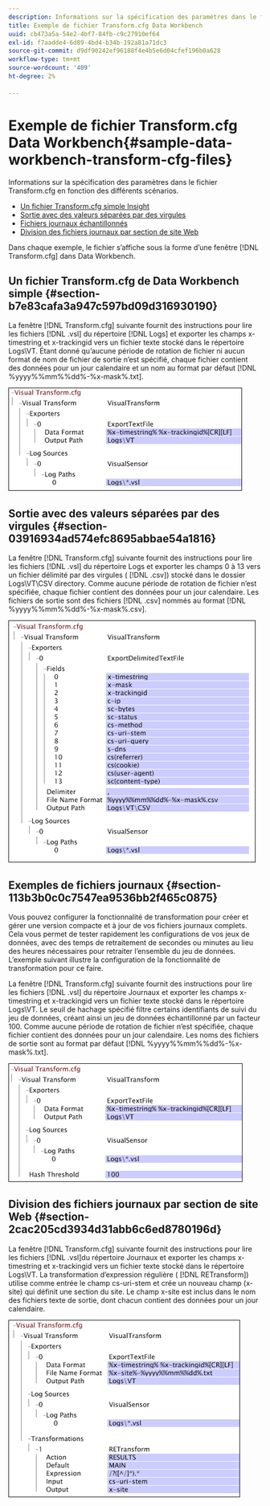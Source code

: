 ```yaml
---
description: Informations sur la spécification des paramètres dans le fichier Transform.cfg en fonction des différents scénarios.
title: Exemple de fichier Transform.cfg Data Workbench
uuid: cb473a5a-54e2-4bf7-84fb-c9c27910ef64
exl-id: f7aadde4-6d89-4bd4-b34b-192a81a71dc3
source-git-commit: d9df90242ef96188f4e4b5e6d04cfef196b0a628
workflow-type: tm+mt
source-wordcount: '409'
ht-degree: 2%

---
```


# Exemple de fichier Transform.cfg Data Workbench{#sample-data-workbench-transform-cfg-files}

Informations sur la spécification des paramètres dans le fichier Transform.cfg en fonction des différents scénarios.

* [Un fichier Transform.cfg simple Insight](../../../../../home/c-dataset-const-proc/c-transf-func/c-config-files-transf/t-ins-transf-file/c-sample-transf-files.md#section-b7e83cafa3a947c597bd09d316930190)
* [Sortie avec des valeurs séparées par des virgules](../../../../../home/c-dataset-const-proc/c-transf-func/c-config-files-transf/t-ins-transf-file/c-sample-transf-files.md#section-03916934ad574efc8695abbae54a1816)
* [Fichiers journaux échantillonnés](../../../../../home/c-dataset-const-proc/c-transf-func/c-config-files-transf/t-ins-transf-file/c-sample-transf-files.md#section-113b3b0c0c7547ea9536bb2f465c0875)
* [Division des fichiers journaux par section de site Web](../../../../../home/c-dataset-const-proc/c-transf-func/c-config-files-transf/t-ins-transf-file/c-sample-transf-files.md#section-2cac205cd3934d31abb6c6ed8780196d)

Dans chaque exemple, le fichier s’affiche sous la forme d’une fenêtre [!DNL Transform.cfg] dans Data Workbench.

## Un fichier Transform.cfg de Data Workbench simple {#section-b7e83cafa3a947c597bd09d316930190}

La fenêtre [!DNL Transform.cfg] suivante fournit des instructions pour lire les fichiers [!DNL .vsl] du répertoire [!DNL Logs] et exporter les champs x-timestring et x-trackingid vers un fichier texte stocké dans le répertoire Logs\VT. Étant donné qu’aucune période de rotation de fichier ni aucun format de nom de fichier de sortie n’est spécifié, chaque fichier contient des données pour un jour calendaire et un nom au format par défaut [!DNL %yyyy%%mm%%dd%-%x-mask%.txt].

![](assets/cfg_VisualTransform_SimpleExample.png)

## Sortie avec des valeurs séparées par des virgules {#section-03916934ad574efc8695abbae54a1816}

La fenêtre [!DNL Transform.cfg] suivante fournit des instructions pour lire les fichiers [!DNL .vsl] du répertoire Logs et exporter les champs 0 à 13 vers un fichier délimité par des virgules ( [!DNL .csv]) stocké dans le dossier Logs\VT\CSV directory. Comme aucune période de rotation de fichier n’est spécifiée, chaque fichier contient des données pour un jour calendaire. Les fichiers de sortie sont des fichiers [!DNL .csv] nommés au format [!DNL %yyyy%%mm%%dd%-%x-mask%.csv].

![](assets/cfg_VisualTransform_CSVExample.png)

## Exemples de fichiers journaux {#section-113b3b0c0c7547ea9536bb2f465c0875}

Vous pouvez configurer la fonctionnalité de transformation pour créer et gérer une version compacte et à jour de vos fichiers journaux complets. Cela vous permet de tester rapidement les configurations de vos jeux de données, avec des temps de retraitement de secondes ou minutes au lieu des heures nécessaires pour retraiter l’ensemble du jeu de données. L’exemple suivant illustre la configuration de la fonctionnalité de transformation pour ce faire.

La fenêtre [!DNL Transform.cfg] suivante fournit des instructions pour lire les fichiers [!DNL .vsl] du répertoire Journaux et exporter les champs x-timestring et x-trackingid vers un fichier texte stocké dans le répertoire Logs\VT. Le seuil de hachage spécifié filtre certains identifiants de suivi du jeu de données, créant ainsi un jeu de données échantillonné par un facteur 100. Comme aucune période de rotation de fichier n’est spécifiée, chaque fichier contient des données pour un jour calendaire. Les noms des fichiers de sortie sont au format par défaut [!DNL %yyyy%%mm%%dd%-%x-mask%.txt].

![](assets/cfg_VisualTransform_SampledExample.png)

## Division des fichiers journaux par section de site Web {#section-2cac205cd3934d31abb6c6ed8780196d}

La fenêtre [!DNL Transform.cfg] suivante fournit des instructions pour lire les fichiers [!DNL .vsl]du répertoire Journaux et exporter les champs x-timestring et x-trackingid vers un fichier texte stocké dans le répertoire Logs\VT. La transformation d’expression régulière ( [!DNL RETransform]) utilise comme entrée le champ cs-uri-stem et crée un nouveau champ (x-site) qui définit une section du site. Le champ x-site est inclus dans le nom des fichiers texte de sortie, dont chacun contient des données pour un jour calendaire.

![](assets/cfg_VisualTransform_SplittingExample.png)
